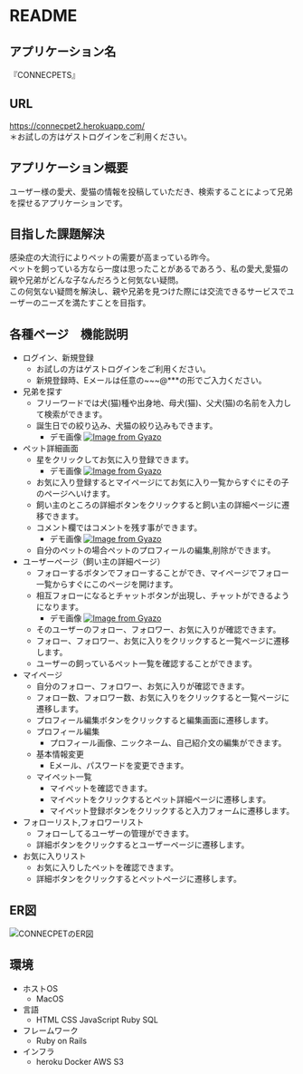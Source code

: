# README

## アプリケーション名
『CONNECPETS』

## URL
https://connecpet2.herokuapp.com/  
＊お試しの方はゲストログインをご利用ください。

## アプリケーション概要
ユーザー様の愛犬、愛猫の情報を投稿していただき、検索することによって兄弟を探せるアプリケーションです。

## 目指した課題解決
感染症の大流行によりペットの需要が高まっている昨今。  
ペットを飼っている方なら一度は思ったことがあるであろう、私の愛犬,愛猫の親や兄弟がどんな子なんだろうと何気ない疑問。  
この何気ない疑問を解決し、親や兄弟を見つけた際には交流できるサービスでユーザーのニーズを満たすことを目指す。

## 各種ページ　機能説明
- ログイン、新規登録
  - お試しの方はゲストログインをご利用ください。
  - 新規登録時、Eメールは任意の~~~@***の形でご入力ください。
- 兄弟を探す
  - フリーワードでは犬(猫)種や出身地、母犬(猫)、父犬(猫)の名前を入力して検索ができます。
  - 誕生日での絞り込み、犬猫の絞り込みもできます。
    - デモ画像
    [![Image from Gyazo](https://i.gyazo.com/2eefb22d9347a2bfc6c8a7e0c9eb2ff0.gif)](https://gyazo.com/2eefb22d9347a2bfc6c8a7e0c9eb2ff0)
- ペット詳細画面
  - 星をクリックしてお気に入り登録できます。
    - デモ画像
    [![Image from Gyazo](https://i.gyazo.com/3cc86a28fd9558063507d84a07f42c1c.gif)](https://gyazo.com/3cc86a28fd9558063507d84a07f42c1c)
  - お気に入り登録するとマイページにてお気に入り一覧からすぐにその子のページへいけます。
  - 飼い主のところの詳細ボタンをクリックすると飼い主の詳細ページに遷移できます。
  - コメント欄ではコメントを残す事ができます。
    - デモ画像
    [![Image from Gyazo](https://i.gyazo.com/f069e9854e4f5210a0aaa997e2004e08.gif)](https://gyazo.com/f069e9854e4f5210a0aaa997e2004e08)
  - 自分のペットの場合ペットのプロフィールの編集,削除ができます。
- ユーザーページ（飼い主の詳細ページ）
  - フォローするボタンでフォローすることができ、マイページでフォロー一覧からすぐにこのページを開けます。
  - 相互フォローになるとチャットボタンが出現し、チャットができるようになります。
    - デモ画像
    [![Image from Gyazo](https://i.gyazo.com/cc3418aa018906ea71a6ca575c4fcf8d.gif)](https://gyazo.com/cc3418aa018906ea71a6ca575c4fcf8d)
  - そのユーザーのフォロー、フォロワー、お気に入りが確認できます。
  - フォロー、フォロワー、お気に入りをクリックすると一覧ページに遷移します。
  - ユーザーの飼っているペット一覧を確認することができます。
- マイページ
  - 自分のフォロー、フォロワー、お気に入りが確認できます。
  - フォロー数、フォロワー数、お気に入りをクリックすると一覧ページに遷移します。
  - プロフィール編集ボタンをクリックすると編集画面に遷移します。
  - プロフィール編集
    - プロフィール画像、ニックネーム、自己紹介文の編集ができます。
  - 基本情報変更
    - Eメール、パスワードを変更できます。
  - マイペット一覧
    - マイペットを確認できます。
    - マイペットをクリックするとペット詳細ページに遷移します。
    - マイペット登録ボタンをクリックすると入力フォームに遷移します。
- フォローリスト,フォロワーリスト
  - フォローしてるユーザーの管理ができます。
  - 詳細ボタンをクリックするとユーザーページに遷移します。
- お気に入りリスト
  - お気に入りしたペットを確認できます。
  - 詳細ボタンをクリックするとペットページに遷移します。

## ER図
![CONNECPETのER図](https://i.gyazo.com/4a37a126cf370a6b129af75bb04b88d1.png)

## 環境
- ホストOS
  - MacOS
- 言語
  - HTML CSS JavaScript Ruby SQL
- フレームワーク
  - Ruby on Rails
- インフラ
  - heroku Docker AWS S3